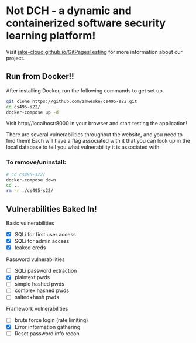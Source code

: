 # Not DCH - a dynamic and containerized software security learning platform!

Visit [jake-cloud.github.io/GitPagesTesting](https://jake-cloud.github.io/GitPagesTesting/) for more information about our project. 

## Run from Docker!!

After installing Docker, run the following commands to get set up. 

```sh
git clone https://github.com/zmweske/cs495-s22.git
cd cs495-s22/
docker-compose up -d
```

Visit http://localhost:8000 in your browser and start testing the application!

There are several vulnerabilities throughout the website, and you need to find them! Each will have a flag associated with it that you can look up in the local database to tell you what vulnerability it is associated with. 

### To remove/uninstall:
```sh
# cd cs495-s22/
docker-compose down
cd ..
rm -r ./cs495-s22/
```

## Vulnerabilities Baked In!
Basic vulnerabilities
- [x] SQLi for first user access
- [x] SQLi for admin access
- [x] leaked creds

Password vulnerabilities
- [ ] SQLi password extraction
- [x] plaintext pwds
- [ ] simple hashed pwds
- [ ] complex hashed pwds
- [ ] salted+hash pwds

Framework vulnerabilities
- [ ] brute force login (rate limiting)
- [x] Error information gathering
- [ ] Reset password info recon
